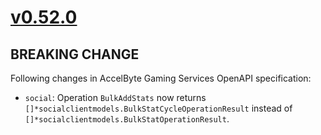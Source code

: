 # [v0.52.0]

## BREAKING CHANGE

Following changes in AccelByte Gaming Services OpenAPI specification:

- `social`: Operation `BulkAddStats` now returns `[]*socialclientmodels.BulkStatCycleOperationResult` instead of `[]*socialclientmodels.BulkStatOperationResult`.

[v0.52.0]: https://github.com/AccelByte/accelbyte-python-sdk/compare/v0.51.0..v0.52.0